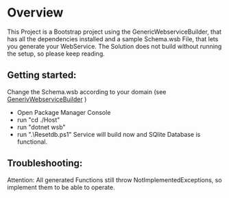 # Overview
This Project is a Bootstrap project using the GenericWebserviceBuilder, that has all the dependencies installed and a sample Schema.wsb File, that lets you generate your WebService. The Solution does not build without running the setup, so please keep reading.

## Getting started:
Change the Schema.wsb according to your domain (see [GenerivWebserviceBuilder](https://github.com/Lauchi/GenericWebServiceBuilder) )
- Open Package Manager Console
- run "cd ./Host"
- run "dotnet wsb"
- run ".\Resetdb.ps1"
Service will build now and SQlite Database is functional.

## Troubleshooting:
Attention: All generated Functions still throw NotImplementedExceptions, so implement them to be able to operate.
